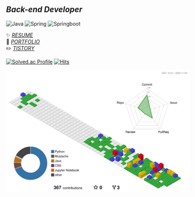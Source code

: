 ## *Back-end Developer*
![Java](https://img.shields.io/badge/Java-007396?style=flat-square&logo=Java&logoColor=white)
![Spring](https://img.shields.io/badge/Spring-6DB33F?style=flat-square&logo=Spring&logoColor=white)
![Springboot](https://img.shields.io/badge/SpringBoot-6DB33F?style=flat-square&logo=SpringBoot&logoColor=white)

✨  <I>[RESUME]()</I>    
🌱  <I>[PORTFOLIO]()</I>      
✏️  <I>[TISTORY](https://dev-choee.tistory.com/)</I>    


[![Solved.ac Profile](http://mazassumnida.wtf/api/mini/generate_badge?boj=rhksghsss)](https://solved.ac/rhksghsss/)
[![Hits](https://hits.seeyoufarm.com/api/count/incr/badge.svg?url=https%3A%2F%2Fgithub.com%2Fdev-choee%2Fhit-counter&count_bg=%2385D44A&title_bg=%231A5533&icon=deno.svg&icon_color=%230DA411&title=hits&edge_flat=false)](https://hits.seeyoufarm.com)


![](./profile-3d-contrib/profile-gitblock.svg)
